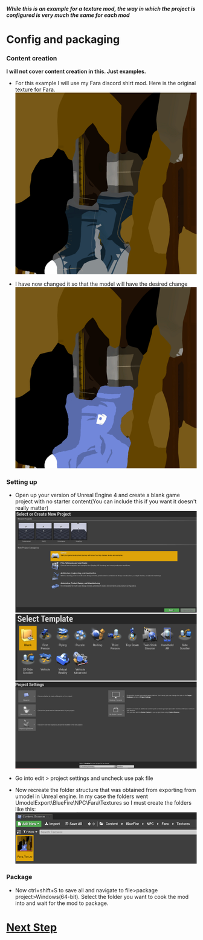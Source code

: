 ***While this is an example for a texture mod, the way in which the project is configured is very much the same for each mod***

# Config and packaging

### Content creation
**I will not cover content creation in this. Just examples.**
- For this example I will use my Fara discord shirt mod. Here is the original texture for Fara.
![](Images/FaraTexture.png)

- I have now changed it so that the model will have the desired change
![](Images/Fara_Texture.png)

### Setting up
- Open up your version of Unreal Engine 4 and create a blank game project with no starter content(You can include this if you want it doesn't really matter)
![](Images/UE.PNG) ![](Images/UE2.PNG) ![](Images/UE3.PNG)

- Go into edit > project settings and uncheck use pak file

- Now recreate the folder structure that was obtained from exporting from umodel in Unreal engine. In my case the folders went UmodelExport\BlueFire\NPC\Fara\Textures so I must create the folders like this:
![](Images/UE4.PNG)

### Package
- Now ctrl+shift+S to save all and navigate to file>package project>Windows(64-bit). Select the folder you want to cook the mod into and wait for the mod to package.

# **[Next Step](https://github.com/bananaturtlesandwich/Blue-Fire-Modding-Guide/blob/main/Paking.md)**
